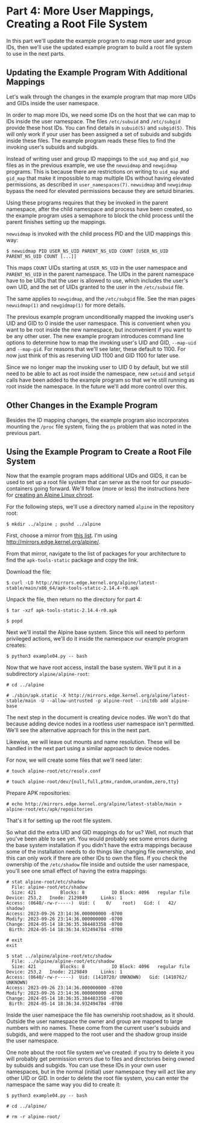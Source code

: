 # Part 4: More User Mappings, Creating a Root File System

In this part we'll update the example program to map more user and group IDs,
then we'll use the updated example program to build a root file system to use in
the next parts.

## Updating the Example Program With Additional Mappings

Let's walk through the changes in the example program that map more UIDs and
GIDs inside the user namespace.

In order to map more IDs, we need some IDs on the host that we can map to IDs
inside the user namespace. The files `/etc/subuid` and `/etc/subgid` provide
these host IDs. You can find details in `subuid(5)` and `subgid(5)`. This will
only work if your user has been assigned a set of subuids and subgids inside
these files. The example program reads these files to find the invoking user's
subuids and subgids.

Instead of writing user and group ID mappings to the `uid_map` and `gid_map`
files as in the previous example, we use the `newuidmap` and `newgidmap`
programs. This is because there are restrictions on writing to `uid_map` and
`gid_map` that make it impossible to map multiple IDs without having elevated
permissions, as described in `user_namespaces(7)`. `newuidmap` and `newgidmap`
bypass the need for elevated permissions because they are setuid binaries.

Using these programs requires that they be invoked in the parent namespace,
after the child namespace and process have been created, so the example program
uses a semaphore to block the child process until the parent finishes setting up
the mappings.

`newuidmap` is invoked with the child process PID and the UID mappings this way:

    $ newuidmap PID USER_NS_UID PARENT_NS_UID COUNT [USER_NS_UID PARENT_NS_UID COUNT [...]]

This maps `COUNT` UIDs starting at `USER_NS_UID` in the user namespace and
`PARENT_NS_UID` in the parent namespace. The UIDs in the parent namespace have
to be UIDs that the user is allowed to use, which includes the user's own UID,
and the set of UIDs granted to the user in the `/etc/subuid` file.

The same applies to `newgidmap`, and the `/etc/subgid` file. See the man pages
`newuidmap(1)` and `newgidmap(1)` for more details.

The previous example program unconditionally mapped the invoking user's UID and
GID to 0 inside the user namespace. This is convenient when you want to be root
inside the new namespace, but inconvenient if you want to be any other user. The
new example program introduces command line options to determine how to map the
invoking user's UID and GID, `--map-uid` and `--map-gid`. For reasons that we'll
see later, these default to 1100. For now just think of this as reserving UID
1100 and GID 1100 for later use.

Since we no longer map the invoking user to UID 0 by default, but we still need
to be able to act as root inside the namespace, new `setuid` and `setgid` calls
have been added to the example program so that we're still running as root
inside the namespace. In the future we'll add more control over this.

## Other Changes in the Example Program

Besides the ID mapping changes, the example program also incorporates mounting
the `/proc` file system, fixing the `ps` problem that was noted in the previous
part.

## Using the Example Program to Create a Root File System

Now that the example program maps additional UIDs and GIDS, it can be used to
set up a root file system that can serve as the root for our pseudo-containers
going forward. We'll follow (more or less) the instructions here for [creating
an Alpine Linux chroot](https://wiki.alpinelinux.org/wiki/Alpine_Linux_in_a_chroot).

For the following steps, we'll use a directory named `alpine` in the
repository root:

    $ mkdir ../alpine ; pushd ../alpine

First, choose a mirror from [this
list](https://dl-cdn.alpinelinux.org/alpine/MIRRORS.txt). I'm using
http://mirrors.edge.kernel.org/alpine/.

From that mirror, navigate to the list of packages for your architecture to find
the `apk-tools-static` package and copy the link.

Download the file:

    $ curl -LO http://mirrors.edge.kernel.org/alpine/latest-stable/main/x86_64/apk-tools-static-2.14.4-r0.apk

Unpack the file, then return no the directory for part 4:

    $ tar -xzf apk-tools-static-2.14.4-r0.apk

    $ popd

Next we'll install the Alpine base system. Since this will need to perform
privileged actions, we'll do it inside the namespace our example program
creates:

    $ python3 example04.py -- bash

Now that we have root access, install the base system. We'll put it in a
subdirectory `alpine/alpine-root`:

    # cd ../alpine

    # ./sbin/apk.static -X http://mirrors.edge.kernel.org/alpine/latest-stable/main -U --allow-untrusted -p alpine-root --initdb add alpine-base

The next step in the document is creating device nodes. We won't do that because
adding device nodes in a rootless user namespace isn't permitted. We'll see the
alternative approach for this in the next part.

Likewise, we will leave out mounts and name resolution. These will be handled in
the next part using a similar approach to device nodes.

For now, we will create some files that we'll need later:

    # touch alpine-root/etc/resolv.conf

    # touch alpine-root/dev/{null,full,ptmx,random,urandom,zero,tty}

Prepare APK repositories:

    # echo http://mirrors.edge.kernel.org/alpine/latest-stable/main > alpine-root/etc/apk/repositories

That's it for setting up the root file system.

So what did the extra UID and GID mappings do for us? Well, not much that you've
been able to see yet. You would probably see some errors during the base system
installation if you didn't have the extra mappings because some of the
installation needs to do things like changing file ownership, and this can only
work if there are other IDs to own the files. If you check the ownership of the
`/etc/shadow` file inside and outside the user namespace, you'll see one small
effect of having the extra mappings:

    # stat alpine-root/etc/shadow
      File: alpine-root/etc/shadow
      Size: 421       	Blocks: 8          IO Block: 4096   regular file
    Device: 253,2	Inode: 2129849     Links: 1
    Access: (0640/-rw-r-----)  Uid: (    0/    root)   Gid: (   42/  shadow)
    Access: 2023-09-26 23:14:36.000000000 -0700
    Modify: 2023-09-26 23:14:36.000000000 -0700
    Change: 2024-05-14 18:36:35.384483358 -0700
     Birth: 2024-05-14 18:36:34.932494784 -0700

    # exit
    exit

    $ stat ../alpine/alpine-root/etc/shadow
      File: ../alpine/alpine-root/etc/shadow
      Size: 421       	Blocks: 8          IO Block: 4096   regular file
    Device: 253,2	Inode: 2129849     Links: 1
    Access: (0640/-rw-r-----)  Uid: (1410720/ UNKNOWN)   Gid: (1410762/ UNKNOWN)
    Access: 2023-09-26 23:14:36.000000000 -0700
    Modify: 2023-09-26 23:14:36.000000000 -0700
    Change: 2024-05-14 18:36:35.384483358 -0700
     Birth: 2024-05-14 18:36:34.932494784 -0700

Inside the user namespace the file has ownership root:shadow, as it should.
Outside the user namespace the owner and group are mapped to large numbers with
no names. These come from the current user's subuids and subgids, and were mapped
to the root user and the shadow group inside the user namespace.

One note about the root file system we've created: if you try to delete it you
will probably get permission errors due to files and directories being owned by
subuids and subgids. You can use these IDs in your own user namespaces, but in
the normal (initial) user namespace they will act like any other UID or GID. In
order to delete the root file system, you can enter the namespace the same way
you did to create it:

    $ python3 example04.py -- bash

    # cd ../alpine/

    # rm -r alpine-root/
